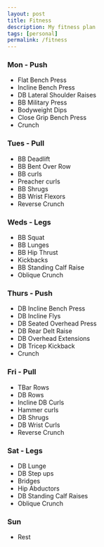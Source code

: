 ```yaml
---
layout: post
title: Fitness
description: My fitness plan
tags: [personal]
permalink: /fitness
---
```


### Mon - Push
* Flat Bench Press
* Incline Bench Press
* DB Lateral Shoulder Raises
* BB Military Press
* Bodyweight Dips
* Close Grip Bench Press
* Crunch

### Tues - Pull
* BB Deadlift
* BB Bent Over Row
* BB curls
* Preacher curls
* BB Shrugs
* BB Wrist Flexors
* Reverse Crunch

### Weds - Legs
* BB Squat
* BB Lunges
* BB Hip Thrust
* Kickbacks
* BB Standing Calf Raise
* Oblique Crunch

### Thurs - Push
* DB Incline Bench Press
* DB Incline Flys
* DB Seated Overhead Press
* DB Rear Delt Raise
* DB Overhead Extensions
* DB Tricep Kickback
* Crunch

### Fri - Pull
* TBar Rows
* DB Rows
* Incline DB Curls
* Hammer curls
* DB Shrugs
* DB Wrist Curls
* Reverse Crunch

### Sat - Legs
* DB Lunge
* DB Step ups
* Bridges
* Hip Abductors
* DB Standing Calf Raises
* Oblique Crunch

### Sun
* Rest
